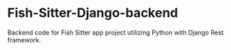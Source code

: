# Fish-Sitter-Django-backend
Backend code for Fish Sitter app project utilizing Python with Django Rest framework. 
